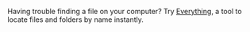 Having trouble finding a file on your computer? Try [Everything](http://www.voidtools.com/), a tool to locate files and folders by name instantly.